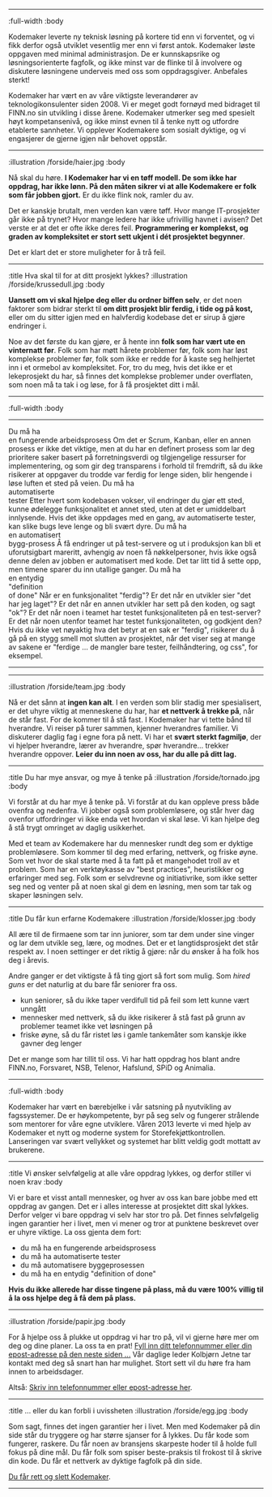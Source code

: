 --------------------------------------------------------------------------------
:full-width
:body

<reference img="/references/bengt-lyng.jpg"
           logo="/logos/nsb.png"
           name="Bengt Lyng"
           phone="+47 924 33 836"
           title="Avdelingssjef, NSB Fellestjenester IT">
  Kodemaker leverte ny teknisk løsning på kortere tid enn vi
  forventet, og vi fikk derfor også utviklet vesentlig mer enn vi
  først antok. Kodemaker løste oppgaven med minimal administrasjon. De
  er kunnskapsrike og løsningsorienterte fagfolk, og ikke minst var de
  flinke til å involvere og diskutere løsningene underveis med oss som
  oppdragsgiver. Anbefales sterkt!
</reference>

<reference img="/references/christian-printzell-halvorsen.jpg"
           logo="/logos/finn.png"
           name="Christian Printzell Halvorsen"
           phone="tlf.nr. på forespørsel"
           title="CEO, FINN.no">
  Kodemaker har vært en av våre viktigste leverandører av teknologikonsulenter
  siden 2008. Vi er meget godt fornøyd med bidraget til FINN.no
  sin utvikling i disse årene. Kodemaker utmerker seg med spesielt høyt
  kompetansenivå, og ikke minst evnen til å tenke nytt og utfordre etablerte
  sannheter. Vi opplever Kodemakere som sosialt dyktige, og vi engasjerer de
  gjerne igjen når behovet oppstår.
</reference>

--------------------------------------------------------------------------------
:illustration /forside/haier.jpg
:body

Nå skal du høre. **I Kodemaker har vi en tøff modell. De som ikke
har oppdrag, har ikke lønn. På den måten sikrer vi at alle Kodemakere
er folk som får jobben gjort.** Er du ikke flink nok, ramler du av.

Det er kanskje brutalt, men verden kan være tøff. Hvor mange
IT-prosjekter går ikke på trynet? Hvor mange ledere har ikke
ufrivillig havnet i avisen? Det verste er at det er ofte ikke deres
feil. **Programmering er komplekst, og graden av kompleksitet er stort
sett ukjent i dét prosjektet begynner**.

Det er klart det er store muligheter for å trå feil.

--------------------------------------------------------------------------------
:title Hva skal til for at ditt prosjekt lykkes?
:illustration /forside/krussedull.jpg
:body

**Uansett om vi skal hjelpe deg eller du ordner biffen selv**, er det
noen faktorer som bidrar sterkt til **om ditt prosjekt blir ferdig,
i tide og på kost,** eller om du sitter igjen med en halvferdig
kodebase det er sirup å gjøre endringer i.

Noe av det første du kan gjøre, er å hente inn **folk som har vært ute
en vinternatt før**. Folk som har møtt hårete problemer før, folk som
har løst komplekse problemer før, folk som ikke er redde for å kaste
seg helhjertet inn i et ormebol av kompleksitet. For, tro du meg, hvis
det ikke er et lekeprosjekt du har, så finnes det komplekse problemer
under overflaten, som noen må ta tak i og løse, for å få prosjektet
ditt i mål.

--------------------------------------------------------------------------------
:full-width
:body

<hr class="mhn">
<megalist>
 <heading>Du må ha <br>en fungerende arbeidsprosess</heading>
 <text>
   Om det er Scrum, Kanban, eller en annen prosess er ikke det viktige,
   men at du har en definert prosess som lar deg prioritere saker basert
   på forretningsverdi og tilgjengelige ressurser for implementering, og
   som gir deg transparens i forhold til fremdrift, så du ikke risikerer
   at oppgaver du trodde var ferdig for lenge siden, blir hengende i løse
   luften et sted på veien.
 </text>
 <heading>Du må ha <br>automatiserte <br>tester</heading>
 <text>
   Etter hvert som kodebasen vokser, vil endringer du gjør ett sted,
   kunne ødelegge funksjonalitet et annet sted, uten at det er
   umiddelbart innlysende. Hvis det ikke oppdages med en gang, av
   automatiserte tester, kan slike bugs leve lenge og bli svært dyre.
 </text>
 <heading>Du må ha <br>en automatisert <br>bygg-prosess</heading>
 <text>
   Å få endringer ut på test-servere og ut i produksjon kan bli et
   uforutsigbart mareritt, avhengig av noen få nøkkelpersoner, hvis ikke
   også denne delen av jobben er automatisert med kode. Det tar litt tid
   å sette opp, men timene sparer du inn utallige ganger.
 </text>
 <heading>Du må ha <br>en entydig <br>"definition <br>of done"</heading>
 <text>
   Når er en funksjonalitet "ferdig"? Er det når en utvikler sier "det har
   jeg laget"? Er det når en annen utvikler har sett på den koden, og
   sagt "ok"? Er det når noen i teamet har testet funksjonaliteten på en
   test-server? Er det når noen utenfor teamet har testet
   funksjonaliteten, og godkjent den? Hvis du ikke vet nøyaktig hva det
   betyr at en sak er "ferdig", risikerer du å gå på en stygg smell mot
   slutten av prosjektet, når det viser seg at mange av sakene er
   "ferdige ... de mangler bare tester, feilhåndtering, og css", for
   eksempel.
 </text>
</megalist>
<hr class="mhn">

--------------------------------------------------------------------------------
:illustration /forside/team.jpg
:body

Nå er det sånn at **ingen kan alt**. I en verden som blir stadig mer
spesialisert, er det uhyre viktig at menneskene du har, har **et
nettverk å trekke på**, når de står fast. For de kommer til å stå
fast. I Kodemaker har vi tette bånd til hverandre. Vi reiser på turer
sammen, kjenner hverandres familier. Vi diskuterer daglig fag i
egne fora på nett. Vi har et **svært sterkt fagmiljø**, der vi
hjelper hverandre, lærer av hverandre, spør hverandre... trekker
hverandre oppover. **Leier du inn noen av oss, har du alle på ditt
lag.**

--------------------------------------------------------------------------------
:title Du har mye ansvar, og mye å tenke på
:illustration /forside/tornado.jpg
:body

Vi forstår at du har mye å tenke på. Vi forstår at du kan oppleve
press både ovenfra og nedenfra. Vi jobber også som problemløsere, og
står hver dag ovenfor utfordringer vi ikke enda vet hvordan vi skal
løse. Vi kan hjelpe deg å stå trygt omringet av daglig usikkerhet.

Med et team av Kodemakere har du mennesker rundt deg som er dyktige
problemløsere. Som kommer til deg med erfaring, nettverk, og friske
øyne. Som vet hvor de skal starte med å ta fatt på et mangehodet troll
av et problem. Som har en verktøykasse av "best practices",
heuristikker og erfaringer med seg. Folk som er selvdrevne og
initiativrike, som ikke setter seg ned og venter på at noen skal gi dem
en løsning, men som tar tak og skaper løsningen selv.

--------------------------------------------------------------------------------
:title Du får kun erfarne Kodemakere
:illustration /forside/klosser.jpg
:body

All ære til de firmaene som tar inn juniorer, som tar dem under sine
vinger og lar dem utvikle seg, lære, og modnes. Det er et
langtidsprosjekt det står respekt av. I noen settinger er det riktig å
gjøre: når du ønsker å ha folk hos deg i årevis.

Andre ganger er det viktigste å få ting gjort så fort som mulig. Som *hired
guns* er det naturlig at du bare får seniorer fra oss.

- kun seniorer, så du ikke taper verdifull tid på feil som lett kunne
  vært unngått
- mennesker med nettverk, så du ikke risikerer å stå fast på grunn av
  problemer teamet ikke vet løsningen på
- friske øyne, så du får ristet løs i gamle tankemåter som kanskje
  ikke gavner deg lenger

Det er mange som har tillit til oss. Vi har hatt oppdrag hos blant andre
FINN.no, Forsvaret, NSB, Telenor, Hafslund, SPiD og Animalia.

--------------------------------------------------------------------------------
:full-width
:body

<reference img="/references/torkel-randem.jpg"
           logo="/logos/animalia.png"
           name="Torkel Randem"
           phone="+47 991 68 897"
           title="Økonomi- og utviklingssjef">
  Kodemaker har vært en bærebjelke i vår satsning på nyutvikling av fagssystemer.  De er høykompetente, byr på seg selv og fungerer strålende som mentorer for våre egne utviklere.  Våren 2013 leverte vi med hjelp av Kodemaker et nytt og moderne system for Storefekjøttkontrollen.  Lanseringen var svært vellykket og systemet har blitt veldig godt mottatt av brukerene.
</reference>

--------------------------------------------------------------------------------
:title Vi ønsker selvfølgelig at alle våre oppdrag lykkes, og derfor stiller vi noen krav
:body

Vi er bare et visst antall mennesker, og hver av oss kan bare jobbe
med ett oppdrag av gangen. Det er i alles interesse at prosjektet ditt
skal lykkes. Derfor velger vi bare oppdrag vi selv har stor tro på.
Det finnes selvfølgelig ingen garantier her i livet,
men vi mener og tror at punktene beskrevet over er uhyre viktige. La
oss gjenta dem fort:

- du må ha en fungerende arbeidsprosess
- du må ha automatiserte tester
- du må automatisere byggeprosessen
- du må ha en entydig "definition of done"

**Hvis du ikke allerede har disse tingene på plass, må du være 100%
villig til å la oss hjelpe deg å få dem på plass.**

--------------------------------------------------------------------------------
:illustration /forside/papir.jpg
:body

For å hjelpe oss å plukke ut oppdrag vi har tro på, vil vi gjerne
høre mer om deg og dine planer. La oss ta en prat!
[Fyll inn ditt telefonnummer eller din epost-adresse på den neste siden ...](/skjema/)
Vår daglige leder Kolbjørn Jetne tar kontakt med deg så snart han har mulighet.
Stort sett vil du høre fra ham innen to arbeidsdager.

Altså: [Skriv inn telefonnummer eller epost-adresse her](/skjema/).

--------------------------------------------------------------------------------
:title ... eller du kan forbli i uvissheten
:illustration /forside/egg.jpg
:body

Som sagt, finnes det ingen garantier her i livet. Men med Kodemaker på
din side står du tryggere og har større sjanser for å lykkes. Du får
kode som fungerer, raskere. Du får noen av bransjens skarpeste hoder
til å holde full fokus på dine mål. Du får folk som spiser
beste-praksis til frokost til å skrive din kode. Du får et nettverk av
dyktige fagfolk på din side.

[Du får rett og slett Kodemaker](/skjema/).

--------------------------------------------------------------------------------
